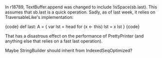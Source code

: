In r18789, TextBuffer.append was changed to include !isSpace(sb.last). This assumes that sb.last is a quick operation. Sadly, as of last week, it relies on TraversableLike's implementation:

{code}
  def last: A = {
    var lst = head
    for (x <- this)
      lst = x
    lst
  }
{code}

That has a disastrous effect on the performance of PrettyPrinter (and anything else that relies on a fast last operation).

Maybe StringBuilder should inherit from IndexedSeqOptimized?
